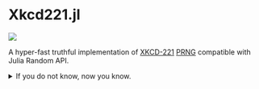 # Xkcd221.jl

[![][CI-img]][CI-url]

A hyper-fast truthful implementation of [XKCD-221](https://xkcd.com/221/)
[PRNG](https://en.wikipedia.org/wiki/Pseudorandom_number_generator) compatible with Julia Random API.

<details>
<summary>If you do not know, now you know.</summary>

![xkcd221](https://imgs.xkcd.com/comics/random_number.png)

</details>

[CI-img]: https://github.com/wildart/Xkcd221/actions/workflows/CI.yml/badge.svg
[CI-url]: https://github.com/wildart/Xkcd221/actions/workflows/CI.yml
